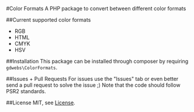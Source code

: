 #Color Formats
A PHP package to convert between different color formats

##Current supported color formats
* RGB
* HTML
* CMYK
* HSV

##Installation
This package can be installed through composer by requiring `gdwebs\ColorFormats`.

##Issues + Pull Requests
For issues use the "Issues" tab or even better send a pull request to solve the issue ;)
Note that the code should follow PSR2 standards.

##License
MIT, see [License](LICENSE.md).